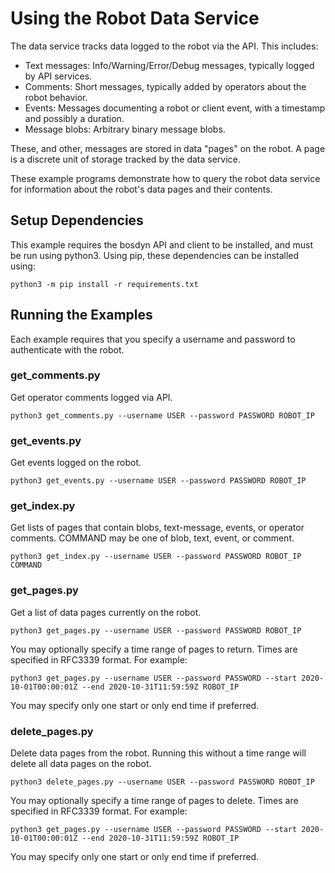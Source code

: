 <!--
Copyright (c) 2021 Boston Dynamics, Inc.  All rights reserved.

Downloading, reproducing, distributing or otherwise using the SDK Software
is subject to the terms and conditions of the Boston Dynamics Software
Development Kit License (20191101-BDSDK-SL).
-->

# Using the Robot Data Service

The data service tracks data logged to the robot via the API.  This includes:
- Text messages: Info/Warning/Error/Debug messages, typically logged by API services.
- Comments: Short messages, typically added by operators about the robot behavior.
- Events: Messages documenting a robot or client event, with a timestamp and possibly a duration.
- Message blobs: Arbitrary binary message blobs.

These, and other, messages are stored in data "pages" on the robot. A page is a discrete unit of storage tracked by the data service.

These example programs demonstrate how to query the robot data service for information about the robot's data pages and their contents.

## Setup Dependencies
This example requires the bosdyn API and client to be installed, and must be run using python3. Using pip, these dependencies can be installed using:
```
python3 -m pip install -r requirements.txt
```

## Running the Examples
Each example requires that you specify a username and password to authenticate with the robot.

### get_comments.py
Get operator comments logged via API.
```
python3 get_comments.py --username USER --password PASSWORD ROBOT_IP
```

### get_events.py
Get events logged on the robot.
```
python3 get_events.py --username USER --password PASSWORD ROBOT_IP
```

### get_index.py
Get lists of pages that contain blobs, text-message, events, or operator comments. COMMAND may be one of blob, text, event, or comment.
```
python3 get_index.py --username USER --password PASSWORD ROBOT_IP COMMAND
```

### get_pages.py
Get a list of data pages currently on the robot.
```
python3 get_pages.py --username USER --password PASSWORD ROBOT_IP
```

You may optionally specify a time range of pages to return. Times are specified in RFC3339 format. For example:
```
python3 get_pages.py --username USER --password PASSWORD --start 2020-10-01T00:00:01Z --end 2020-10-31T11:59:59Z ROBOT_IP
```
You may specify only one start or only end time if preferred.

### delete_pages.py
Delete data pages from the robot. Running this without a time range will delete all data pages on the robot.
```
python3 delete_pages.py --username USER --password PASSWORD ROBOT_IP
```
You may optionally specify a time range of pages to delete. Times are specified in RFC3339 format. For example:
```
python3 get_pages.py --username USER --password PASSWORD --start 2020-10-01T00:00:01Z --end 2020-10-31T11:59:59Z ROBOT_IP
```
You may specify only one start or only end time if preferred.
